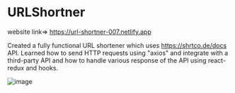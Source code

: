 # URLShortner

website link=> https://url-shortner-007.netlify.app

Created a fully functional URL shortener which uses https://shrtco.de/docs API. Learned how to send HTTP requests using "axios" and integrate with a third-party API and how to handle various response of the API using react-redux and hooks.

![image](https://github.com/abhistark007/URLShortner/assets/58290134/a64129c9-e694-4511-8846-9c78610a7df4)
